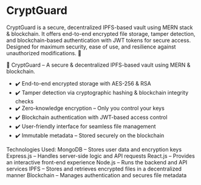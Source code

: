 # CryptGuard
CryptGuard is a secure, decentralized IPFS-based vault using MERN stack &amp; blockchain. It offers end-to-end encrypted file storage, tamper detection, and blockchain-based authentication with JWT tokens for secure access. Designed for maximum security, ease of use, and resilience against unauthorized modifications. 🚀

🔐 CryptGuard – A secure & decentralized IPFS-based vault using MERN & blockchain.  
- ✔️ End-to-end encrypted storage with AES-256 & RSA  
- ✔️ Tamper detection via cryptographic hashing & blockchain integrity checks  
- ✔️ Zero-knowledge encryption – Only you control your keys  
- ✔️ Blockchain authentication with JWT-based access control  
- ✔️ User-friendly interface for seamless file management  
- ✔️ Immutable metadata – Stored securely on the blockchain  


Technologies Used:
MongoDB – Stores user data and encryption keys
Express.js – Handles server-side logic and API requests
React.js – Provides an interactive front-end experience
Node.js – Runs the backend and API services
IPFS – Stores and retrieves encrypted files in a decentralized manner
Blockchain – Manages authentication and secures file metadata
